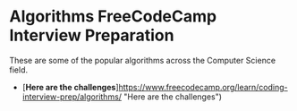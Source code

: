 # Algorithms FreeCodeCamp Interview Preparation
 These are some of the popular algorithms across the Computer Science field.
 
 * [__Here are the challenges__]https://www.freecodecamp.org/learn/coding-interview-prep/algorithms/ "Here are the challenges")
 
